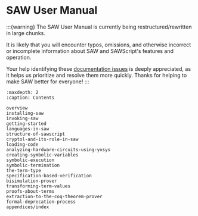 # SAW User Manual

:::{warning}
The SAW User Manual is currently being restructured/rewritten in large chunks.

It is likely that you will encounter typos, omissions, and otherwise incorrect
or incomplete information about SAW and SAWScript's features and operation.

Your help identifying these [documentation
issues](https://github.com/GaloisInc/saw-script/issues?q=is%3Aissue%20state%3Aopen%20label%3Adocumentation)
is deeply appreciated, as it helps us prioritize and resolve them more quickly.
Thanks for helping to make SAW better for everyone!
:::

```{toctree}
:maxdepth: 2
:caption: Contents

overview
installing-saw
invoking-saw
getting-started
languages-in-saw
structure-of-sawscript
cryptol-and-its-role-in-saw
loading-code
analyzing-hardware-circuits-using-yosys
creating-symbolic-variables
symbolic-execution
symbolic-termination
the-term-type
specification-based-verification
bisimulation-prover
transforming-term-values
proofs-about-terms
extraction-to-the-coq-theorem-prover
formal-deprecation-process
appendices/index
```
